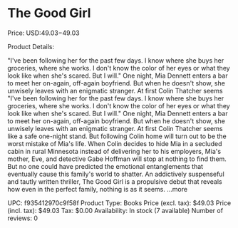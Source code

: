 # The Good Girl

Price: USD:$49.03-$49.03

Product Details:

"I've been following her for the past few days. I know where she buys her groceries, where she works. I don't know the color of her eyes or what they look like when she's scared. But I will." One night, Mia Dennett enters a bar to meet her on-again, off-again boyfriend. But when he doesn't show, she unwisely leaves with an enigmatic stranger. At first Colin Thatcher seems "I've been following her for the past few days. I know where she buys her groceries, where she works. I don't know the color of her eyes or what they look like when she's scared. But I will." One night, Mia Dennett enters a bar to meet her on-again, off-again boyfriend. But when he doesn't show, she unwisely leaves with an enigmatic stranger. At first Colin Thatcher seems like a safe one-night stand. But following Colin home will turn out to be the worst mistake of Mia's life. When Colin decides to hide Mia in a secluded cabin in rural Minnesota instead of delivering her to his employers, Mia's mother, Eve, and detective Gabe Hoffman will stop at nothing to find them. But no one could have predicted the emotional entanglements that eventually cause this family's world to shatter. An addictively suspenseful and tautly written thriller, The Good Girl is a propulsive debut that reveals how even in the perfect family, nothing is as it seems. ...more

UPC: f935412970c9f58f
Product Type: Books
Price (excl. tax): $49.03
Price (incl. tax): $49.03
Tax: $0.00
Availability: In stock (7 available)
Number of reviews: 0